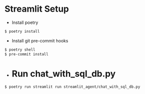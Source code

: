 # Streamlit Setup
- Install poetry
```bash
$ poetry install
```

- Install git pre-commit hooks
```bash
$ poetry shell
$ pre-commit install
```

- # Run chat_with_sql_db.py
```bash
$ poetry run streamlit run streamlit_agent/chat_with_sql_db.py
```